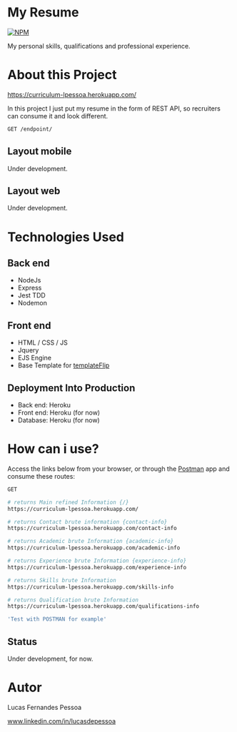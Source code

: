 # My Resume
[![NPM](https://img.shields.io/npm/l/react)](https://github.com/lucasdepessoa/curriculum/blob/main/LICENSE)

My personal skills, qualifications and professional experience.

# About this Project

https://curriculum-lpessoa.herokuapp.com/

In this project I just put my resume in the form of REST API, so recruiters can consume it and look different.

```bash
GET /endpoint/
```

## Layout mobile
Under development.

## Layout web
Under development.

# Technologies Used

## Back end
  - NodeJs
  - Express
  - Jest TDD
  - Nodemon

## Front end
  - HTML / CSS / JS
  - Jquery
  - EJS Engine
  - Base Template for [templateFlip](https://templateflip.com/)

## Deployment Into Production
  - Back end: Heroku
  - Front end: Heroku (for now)
  - Database: Heroku (for now)

# How can i use?
 Access the links below from your browser, or through the [Postman](https://www.postman.com/) app and consume these routes:   

```bash
GET

# returns Main refined Information {/}
https://curriculum-lpessoa.herokuapp.com/

# returns Contact brute information {contact-info}
https://curriculum-lpessoa.herokuapp.com/contact-info

# returns Academic brute Information {academic-info}
https://curriculum-lpessoa.herokuapp.com/academic-info

# returns Experience brute Information {experience-info}
https://curriculum-lpessoa.herokuapp.com/experience-info

# returns Skills brute Information
https://curriculum-lpessoa.herokuapp.com/skills-info

# returns Qualification brute Information
https://curriculum-lpessoa.herokuapp.com/qualifications-info

'Test with POSTMAN for example'
```

## Status
Under development, for now.

# Autor
Lucas Fernandes Pessoa

www.linkedin.com/in/lucasdepessoa

